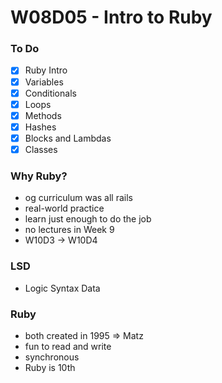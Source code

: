 # W08D05 - Intro to Ruby

### To Do
* [x] Ruby Intro
* [x] Variables
* [x] Conditionals
* [x] Loops
* [x] Methods
* [x] Hashes
* [x] Blocks and Lambdas
* [x] Classes

### Why Ruby?
* og curriculum was all rails
* real-world practice
* learn just enough to do the job
* no lectures in Week 9
* W10D3 -> W10D4

### LSD
* Logic Syntax Data

### Ruby
* both created in 1995 => Matz
* fun to read and write
* synchronous
* Ruby is 10th




















# 

